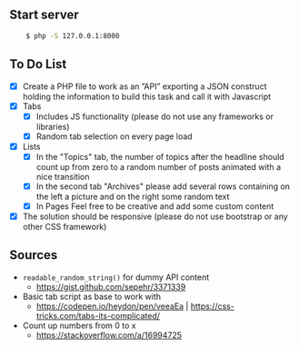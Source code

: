 ## Start server

```bash
    $ php -S 127.0.0.1:8000
```

## To Do List

* [x] Create a PHP file to work as an ”API” exporting a JSON construct holding the information to build this task and call it with Javascript
* [x] Tabs
    * [x] Includes JS functionality (please do not use any frameworks or libraries)
    * [x] Random tab selection on every page load
* [x] Lists
    * [x] In the "Topics" tab, the number of topics after the headline should count up from zero to a random number of posts animated with a nice transition
    * [x] In the second tab "Archives" please add several rows containing on the left a picture and on the right some random text
    * [x] In Pages Feel free to be creative and add some custom content
* [x] The solution should be responsive (please do not use bootstrap or any other CSS framework)

## Sources

- `readable_random_string()` for dummy API content
  - https://gist.github.com/sepehr/3371339
- Basic tab script as base to work with
  - https://codepen.io/heydon/pen/veeaEa | https://css-tricks.com/tabs-its-complicated/
- Count up numbers from 0 to x
  - https://stackoverflow.com/a/16994725
